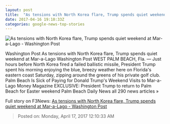 ```yaml
---
layout: post
title:  "As tensions with North Korea flare, Trump spends quiet weekend at Mar-a-Lago - Washington Post"
date: 2017-04-16 19:10:33Z
categories: google-news-top-stories
---
```


![As tensions with North Korea flare, Trump spends quiet weekend at Mar-a-Lago - Washington Post](https://img.washingtonpost.com/rf/image_1484w/2010-2019/WashingtonPost/2017/04/16/National-Politics/Images/2017-04-16T165120Z_487669572_RC126F2F6260_RTRMADP_3_USA-TRUMP-3782.jpg)

Washington Post As tensions with North Korea flare, Trump spends quiet weekend at Mar-a-Lago Washington Post WEST PALM BEACH, Fla. — Just hours before North Korea fired a failed ballistic missile, President Trump spent his morning enjoying the blue, breezy weather here on Florida's eastern coast Saturday, zipping around the greens of his private golf club. Palm Beach Is Sick of Paying for Donald Trump's Weekend Visits to Mar-a-Lago Money Magazine EXCLUSIVE: President Trump to return to Palm Beach for Easter weekend Palm Beach Daily News all 290 news articles »


Full story on F3News: [As tensions with North Korea flare, Trump spends quiet weekend at Mar-a-Lago - Washington Post](http://www.f3nws.com/n/KSx2VC)

> Posted on: Monday, April 17, 2017 12:10:33 AM
